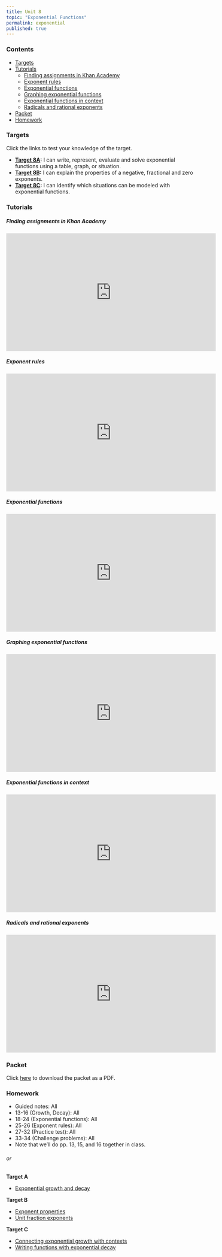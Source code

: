 ```yaml
---
title: Unit 8
topic: "Exponential Functions"
permalink: exponential
published: true
---
```


### Contents <!-- omit in toc -->
- [Targets](#targets)
- [Tutorials](#tutorials)
    - [Finding assignments in Khan Academy](#finding-assignments-in-khan-academy)
    - [Exponent rules](#exponent-rules)
    - [Exponential functions](#exponential-functions)
    - [Graphing exponential functions](#graphing-exponential-functions)
    - [Exponential functions in context](#exponential-functions-in-context)
    - [Radicals and rational exponents](#radicals-and-rational-exponents)
- [Packet](#packet)
- [Homework](#homework)

### Targets

Click the links to test your knowledge of the target.

- **[Target 8A](https://forms.gle/YurW3wfFYnq1FrkMA):** I can write, represent, evaluate and solve exponential functions using a table, graph, or situation.
- **[Target 8B](https://forms.gle/NWFYFqnK3ce6m7JFA):** I can explain the properties of a negative, fractional and zero exponents.
- **[Target 8C](https://forms.gle/4g9KganBHLjqmbrBA):** I can identify which situations can be modeled with exponential functions.

### Tutorials

##### Finding assignments in Khan Academy

<div class="responsive-video">
    <iframe width="560" height="315" src="https://www.youtube.com/embed/hp_mU5IZ1eQ" frameborder="0" allow="accelerometer; autoplay; encrypted-media; gyroscope; picture-in-picture" allowfullscreen></iframe>
</div>

##### Exponent rules

<div class="responsive-video">
    <iframe width="560" height="315" src="https://www.youtube.com/embed/bivHlH8o8GU" frameborder="0" allow="accelerometer; autoplay; encrypted-media; gyroscope; picture-in-picture" allowfullscreen></iframe>
</div>

##### Exponential functions

<div class="responsive-video">
    <iframe width="560" height="315" src="https://www.youtube.com/embed/tdOTVXPVEHI" frameborder="0" allow="accelerometer; autoplay; encrypted-media; gyroscope; picture-in-picture" allowfullscreen></iframe>
</div>

##### Graphing exponential functions

<div class="responsive-video">
    <iframe width="560" height="315" src="https://www.youtube.com/embed/Tfi8t4JmOk0" frameborder="0" allow="accelerometer; autoplay; encrypted-media; gyroscope; picture-in-picture" allowfullscreen></iframe>
</div>

##### Exponential functions in context

<div class="responsive-video">
    <iframe width="560" height="315" src="https://www.youtube.com/embed/-rD-yyohhGA" frameborder="0" allow="accelerometer; autoplay; encrypted-media; gyroscope; picture-in-picture" allowfullscreen></iframe>
</div>

##### Radicals and rational exponents

<div class="responsive-video">
    <iframe width="560" height="315" src="https://www.youtube.com/embed/wxq5TjyYAHI" frameborder="0" allow="accelerometer; autoplay; encrypted-media; gyroscope; picture-in-picture" allowfullscreen></iframe>
</div>

### Packet

Click [here](files/algebra/unit8packet.pdf) to download the packet as a PDF.

### Homework

- Guided notes: All
- 13-16 (Growth, Decay): All
- 18-24 (Exponential functions): All
- 25-26 (Exponent rules): All
- 27-32 (Practice test): All
- 33-34 (Challenge problems): All
- Note that we’ll do pp. 13, 15, and 16 together in class.

###### or <!-- omit in toc -->

**Target A**
- [Exponential growth and decay](https://www.khanacademy.org/math/algebra/x2f8bb11595b61c86:exponential-growth-decay/test/x2f8bb11595b61c86:exponential-growth-decay-unit-test?modal=1)

**Target B**
- [Exponent properties](https://www.khanacademy.org/math/algebra/x2f8bb11595b61c86:rational-exponents-radicals/quiz/x2f8bb11595b61c86:rational-exponents-radicals-quiz-1?modal=1)
- [Unit fraction exponents](https://www.khanacademy.org/math/algebra2/x2ec2f6f830c9fb89:exp/x2ec2f6f830c9fb89:rational-exp/e/understanding-fractional-exponents?modal=1)

**Target C**
- [Connecting exponential growth with contexts](https://www.khanacademy.org/math/algebra/x2f8bb11595b61c86:exponential-growth-decay/x2f8bb11595b61c86:exponential-functions-from-tables-graphs/e/exponential-graph-context?modal=1)
- [Writing functions with exponential decay](https://www.khanacademy.org/math/algebra/x2f8bb11595b61c86:exponential-growth-decay/x2f8bb11595b61c86:exponential-decay/e/writing-functions-with-exponential-decay?modal=1)